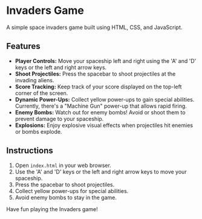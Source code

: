 # Invaders Game

A simple space invaders game built using HTML, CSS, and JavaScript.

## Features

- **Player Controls:** Move your spaceship left and right using the 'A' and 'D' keys or the left and right arrow keys.
- **Shoot Projectiles:** Press the spacebar to shoot projectiles at the invading aliens.
- **Score Tracking:** Keep track of your score displayed on the top-left corner of the screen.
- **Dynamic Power-Ups:** Collect yellow power-ups to gain special abilities. Currently, there's a "Machine Gun" power-up that allows rapid firing.
- **Enemy Bombs:** Watch out for enemy bombs! Avoid or shoot them to prevent damage to your spaceship.
- **Explosions:** Enjoy explosive visual effects when projectiles hit enemies or bombs explode.

## Instructions

1. Open `index.html` in your web browser.
2. Use the 'A' and 'D' keys or the left and right arrow keys to move your spaceship.
3. Press the spacebar to shoot projectiles.
4. Collect yellow power-ups for special abilities.
5. Avoid enemy bombs to stay in the game.

Have fun playing the Invaders game!
